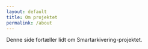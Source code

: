 ```yaml
---
layout: default
title: Om projektet
permalink: /about
---
```


Denne side fortæller lidt om Smartarkivering-projektet.